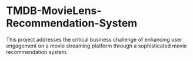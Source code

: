 # TMDB-MovieLens-Recommendation-System
This project addresses the critical business challenge of enhancing user engagement on a movie streaming platform through a sophisticated movie recommendation system.
